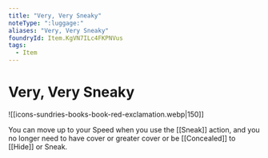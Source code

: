 ```yaml
---
title: "Very, Very Sneaky"
noteType: ":luggage:"
aliases: "Very, Very Sneaky"
foundryId: Item.KgVN7ILc4FKPNVus
tags:
  - Item
---
```


# Very, Very Sneaky
![[icons-sundries-books-book-red-exclamation.webp|150]]

You can move up to your Speed when you use the [[Sneak]] action, and you no longer need to have cover or greater cover or be [[Concealed]] to [[Hide]] or Sneak.
